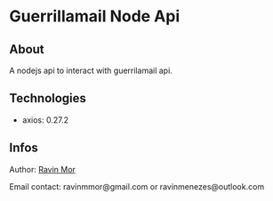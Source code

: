 # Guerrillamail Node Api

## About
A nodejs api to interact with guerrilamail api.

## Technologies
<ul>
  <li>axios: 0.27.2</li>
</ul>

## Infos
<p>Author: <a href="https://github.com/ravinmor">Ravin Mor</a></p>
<p>Email contact: ravinmmor@gmail.com or ravinmenezes@outlook.com</p>

